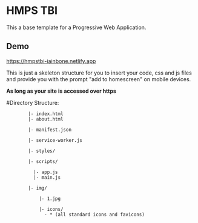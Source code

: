 # HMPS TBI
This a base template for a Progressive Web Application.
## Demo
https://hmpstbi-iainbone.netlify.app

This is just a skeleton structure for you to insert your code, css and js files and provide you with the prompt "add to homescreen" on mobile devices. 

******As long as your site is accessed over https******

#Directory Structure:

            |- index.html
            |- about.html
            
            |- manifest.json
            
            |- service-worker.js
            
            |- styles/
            
            |- scripts/

              |- app.js
              |- main.js

            |- img/    

                |- 1.jpg

                |- icons/
                  - * (all standard icons and favicons)


